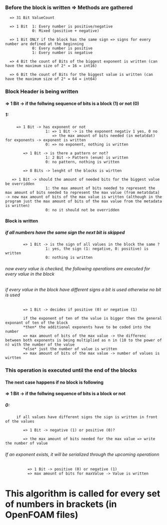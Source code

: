 ### Before the block is written => Methods are gathered
```
  => 31 Bit ValueCount
```
```
  => 1 Bit  1: Every number is positive/negative
            0: Mixed (positive + negative)
```
```
  => 1 Bit ONLY if the block has the same sign => signs for every number are defined at the beginning
            0: Every number is positive
            1: Every number is negative
```
```
  => 4 Bit the count of Bits of the biggest exponent is written (can have the maximum size of 2⁴ = 16 = int16)
```
```
  => 6 Bit the count of Bits for the biggest value is written (can have the maximum size of 2⁶ = 64 = int64)
```
### Block Header is being written

#### => 1 Bit -> if the follwing sequence of bits is a block (1) or not (0)
##### 1:
```
     => 1 Bit -> has exponent or not
                  1: => 1 Bit -> is the exponent negativ 1 yes, 0 no
                     => the max amount of bits needed (in metatdat) for exponents -> exponent is written 
                  0: => no exponent, nothing is written
```
```
        => 1 Bit -> is there a pattern or not? 
                  1: 2 Bit -> Pattern (enum) is written 
                  0: no pattern, nothing is written
``` 
```
        => 8 Bits -> lenght of the blocks is wirtten 
```
```
   => 1 Bit -> should the amount of needed bits for the biggest value be overridden
                  1: the max amount of bits needed to represent the max amount of bits needed to represent the max value (from metatdata) -> new max amount of bits of the max value is written (although in the program just the max amount of bits of the max value from the metadata is written)
                  0: no it should not be overridden
```                  
#### Block is written
##### if all numbers have the same sign the next bit is skipped 
```      
        => 1 Bit -> is the sign of all values in the block the same ?
                  1: yes, the sign (1: negative, 0: positive) is written
                  0: nothing is written
```                  
###### now every value is checked, the following operations are executed for every value in the block 
###### if every value in the block have different signs a bit is used otherwise no bit is used 
```        
        => 1 Bit -> decides if positive (0) or negative (1)
```        
```
        if the exponent of ten of the value is bigger then the general exponant of ten of the block
        *then* the additional exponents have to be coded into the number
        => max amount of bits of the max value -> the differenc between both exponents is being multiplied as n in (10 to the power of n) with the number of the value
        *else* just the number of value is written
        => max amount of bits of the max value -> number of values is wirtten
```  
### This operation is executed until the end of the blocks 

#### The next case happens if no block is following 
#### => 1 Bit -> if the follwing sequence of bits is a block or not 
##### 0:
```     
     if all values have different signs the sign is written in front of the values 
```
```
        => 1 Bit -> negative (1) or positive (0)?
```
```
        => the max amount of bits needed for the max value => write the number of value
```        
###### If an exponent exists, it will be serialized through the upcoming operationn
```        
          => 1 Bit -> positive (0) or negative (1)
          => max amount of bits for maxValue -> Value is written
```          

# This algorithm is called for every set of numbers in brackets (in OpenFOAM files)
